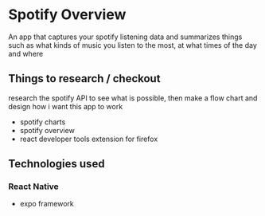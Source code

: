 # Spotify Overview
An app that captures your spotify listening data and summarizes things such as what kinds of music you listen to the most, at what times of the day and where

## Things to research / checkout
research the spotify API to see what is possible, then make a flow chart and design how i want this app to work
- spotify charts
- spotify overview
- react developer tools extension for firefox

## Technologies used
### React Native
- expo framework